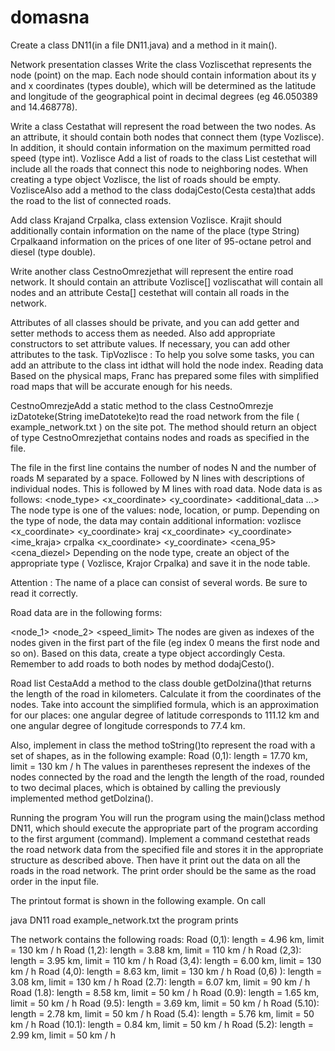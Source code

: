 # domasna

Create a class DN11(in a file DN11.java) and a method in it main().

Network presentation classes
Write the class Vozliscethat represents the node (point) on the map. Each node should contain information about its y and x coordinates (types double), which will be determined as the latitude and longitude of the geographical point in decimal degrees (eg 46.050389 and 14.468778).

Write a class Cestathat will represent the road between the two nodes. As an attribute, it should contain both nodes that connect them (type Vozlisce). In addition, it should contain information on the maximum permitted road speed (type int). Vozlisce Add a list of roads to the class List<Cesta> cestethat will include all the roads that connect this node to neighboring nodes. When creating a type object Vozlisce, the list of roads should be empty. VozlisceAlso add a method to the class  dodajCesto(Cesta cesta)that adds the road to the list of connected roads.

Add class Krajand Crpalka, class extension Vozlisce. Krajit should additionally contain information on the name of the place (type String) Crpalkaand information on the prices of one liter of 95-octane petrol and diesel (type double).

Write another class CestnoOmrezjethat will represent the entire road network. It should contain an attribute Vozlisce[] vozliscathat will contain all nodes and an attribute Cesta[] cestethat will contain all roads in the network.

Attributes of all classes should be private, and you can add getter and setter methods to access them as needed. Also add appropriate constructors to set attribute values. If necessary, you can add other attributes to the task.
TipVozlisce : To help you solve some tasks, you can add an attribute to the class  int idthat will hold the node index.
Reading data
Based on the physical maps, Franc has prepared some files with simplified road maps that will be accurate enough for his needs.

CestnoOmrezjeAdd a static method to the class  CestnoOmrezje izDatoteke(String imeDatoteke)to read the road network from the file ( example_network.txt ) on the site pot. The method should return an object of type CestnoOmrezjethat contains nodes and roads as specified in the file.

The file in the first line contains the number of nodes N and the number of roads M separated by a space. Followed by N lines with descriptions of individual nodes. This is followed by M lines with road data.
Node data is as follows:
<node_type> <x_coordinate> <y_coordinate> <additional_data ...>
The node type is one of the values: node, location, or pump. Depending on the type of node, the data may contain additional information:
vozlisce <x_coordinate> <y_coordinate> 
kraj <x_coordinate> <y_coordinate> <ime_kraja> 
crpalka <x_coordinate> <y_coordinate> <cena_95> <cena_diezel>
Depending on the node type, create an object of the appropriate type ( Vozlisce,  Krajor Crpalka) and save it in the node table.


Attention : The name of a place can consist of several words. Be sure to read it correctly.

Road data are in the following forms:

<node_1> <node_2> <speed_limit>
The nodes are given as indexes of the nodes given in the first part of the file (eg index 0 means the first node and so on). Based on this data, create a type object accordingly Cesta. Remember to add roads to both nodes by method dodajCesto().

Road list
CestaAdd a method to the class double getDolzina()that returns the length of the road in kilometers. Calculate it from the coordinates of the nodes. Take into account the simplified formula, which is an approximation for our places: one angular degree of latitude corresponds to 111.12 km and one angular degree of longitude corresponds to 77.4 km.

Also, implement in class the method toString()to represent the road with a set of shapes, as in the following example:
Road (0,1): length = 17.70 km, limit = 130 km / h
The values ​​in parentheses represent the indexes of the nodes connected by the road and the length the length of the road, rounded to two decimal places, which is obtained by calling the previously implemented method getDolzina().

Running the program
You will run the program using the main()class method DN11, which should execute the appropriate part of the program according to the first argument (command). Implement a command cestethat reads the road network data from the specified file and stores it in the appropriate structure as described above. Then have it print out the data on all the roads in the road network. The print order should be the same as the road order in the input file.

The printout format is shown in the following example. On call

java DN11 road example_network.txt
the program prints

The network contains the following roads: 
Road (0,1): length = 4.96 km, limit = 130 km / h 
Road (1,2): length = 3.88 km, limit = 110 km / h 
Road (2,3): length = 3.95 km, limit = 110 km / h 
Road (3,4): length = 6.00 km, limit = 130 km / h 
Road (4,0): length = 8.63 km, limit = 130 km / h 
Road (0,6) ): length = 3.08 km, limit = 130 km / h 
Road (2.7): length = 6.07 km, limit = 90 km / h 
Road (1.8): length = 8.58 km, limit = 50 km / h 
Road (0.9): length = 1.65 km, limit = 50 km / h 
Road (9.5): length = 3.69 km, limit = 50 km / h 
Road (5.10): length = 2.78 km, limit = 50 km / h 
Road (5.4): length = 5.76 km, limit = 50 km / h 
Road (10.1): length = 0.84 km, limit = 50 km / h
Road (5.2): length = 2.99 km, limit = 50 km / h
